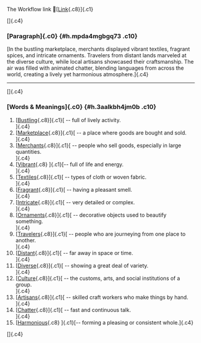 The Workflow link
👏[[Link](https://www.google.com/url?q=http://www.google.com&sa=D&source=editors&ust=1758912042035303&usg=AOvVaw2q1TGpsLet_S6SPr4hU5Hk){.c8}]{.c1}

[]{.c4}

### [Paragraph]{.c0} {#h.mpda4mgbgq73 .c10}

[In the bustling marketplace, merchants displayed vibrant textiles,
fragrant spices, and intricate ornaments. Travelers from distant lands
marveled at the diverse culture, while local artisans showcased their
craftsmanship. The air was filled with animated chatter, blending
languages from across the world, creating a lively yet harmonious
atmosphere.]{.c4}

------------------------------------------------------------------------

[]{.c4}

### [Words & Meanings]{.c0} {#h.3aalkbh4jm0b .c10}

1.  [[Bustling](https://www.google.com/url?q=http://www.google.com&sa=D&source=editors&ust=1758912042036601&usg=AOvVaw1INKqwdWhfBEXsVzYdnXJy){.c8}]{.c1}[ --
    full of lively activity.\
    ]{.c4}
2.  [[Marketplace](https://www.google.com/url?q=http://www.google.com&sa=D&source=editors&ust=1758912042036832&usg=AOvVaw3fl_e6QKpr-Fz4LXY1omvi){.c8}]{.c1}[ --
    a place where goods are bought and sold.\
    ]{.c4}
3.  [[Merchants](https://www.google.com/url?q=http://www.google.com&sa=D&source=editors&ust=1758912042037086&usg=AOvVaw1B1Va0xabIFTC9-uDbtg_i){.c8}]{.c1}[ --
    people who sell goods, especially in large quantities.\
    ]{.c4}
4.  [[Vibrant](https://www.google.com/url?q=http://www.google.com&sa=D&source=editors&ust=1758912042037354&usg=AOvVaw1WqQUs3stLDyOIdHQfo5AS){.c8}
    ]{.c1}[-- full of life and energy.\
    ]{.c4}
5.  [[Textiles](https://www.google.com/url?q=http://www.google.com&sa=D&source=editors&ust=1758912042037546&usg=AOvVaw2iUXJW-7y6jMkDua3j7BOf){.c8}]{.c1}[ --
    types of cloth or woven fabric.\
    ]{.c4}
6.  [[Fragrant](https://www.google.com/url?q=http://www.google.com&sa=D&source=editors&ust=1758912042037748&usg=AOvVaw1XmnHF8nJET57KdQx9yzox){.c8}]{.c1}[ --
    having a pleasant smell.\
    ]{.c4}
7.  [[Intricate](https://www.google.com/url?q=http://www.google.com&sa=D&source=editors&ust=1758912042037954&usg=AOvVaw266emraMPkDXolwEV2uo1z){.c8}]{.c1}[ --
    very detailed or complex.\
    ]{.c4}
8.  [[Ornaments](https://www.google.com/url?q=http://www.google.com&sa=D&source=editors&ust=1758912042038197&usg=AOvVaw3bbIkCFvW8QLu1WUUkUWYA){.c8}]{.c1}[ --
    decorative objects used to beautify something.\
    ]{.c4}
9.  [[Travelers](https://www.google.com/url?q=http://www.google.com&sa=D&source=editors&ust=1758912042038480&usg=AOvVaw3pwDZXWiDnLroa89pk2A7h){.c8}]{.c1}[ --
    people who are journeying from one place to another.\
    ]{.c4}
10. [[Distant](https://www.google.com/url?q=http://www.google.com&sa=D&source=editors&ust=1758912042038715&usg=AOvVaw1FVWC78-CLT_YBM3etDdIr){.c8}]{.c1}[ --
    far away in space or time.\
    ]{.c4}
11. [[Diverse](https://www.google.com/url?q=http://www.google.com&sa=D&source=editors&ust=1758912042038899&usg=AOvVaw3Ro-Iw283KhGZSgyB925ae){.c8}]{.c1}[ --
    showing a great deal of variety.\
    ]{.c4}
12. [[Culture](https://www.google.com/url?q=http://www.google.com&sa=D&source=editors&ust=1758912042039148&usg=AOvVaw1TvogdhHLu6GKkLvyR0d0X){.c8}]{.c1}[ --
    the customs, arts, and social institutions of a group.\
    ]{.c4}
13. [[Artisans](https://www.google.com/url?q=http://www.google.com&sa=D&source=editors&ust=1758912042039420&usg=AOvVaw0PLoN3SQ5-tB5vDUakj2hn){.c8}]{.c1}[ --
    skilled craft workers who make things by hand.\
    ]{.c4}
14. [[Chatter](https://www.google.com/url?q=http://www.google.com&sa=D&source=editors&ust=1758912042039685&usg=AOvVaw3bPgr5E0pf2bz1XChPKAfT){.c8}]{.c1}[ --
    fast and continuous talk.\
    ]{.c4}
15. [[Harmonious](https://www.google.com/url?q=http://www.google.com&sa=D&source=editors&ust=1758912042039875&usg=AOvVaw2sd6Spm0IQE_OdT1KHAAvA){.c8}
    ]{.c1}[-- forming a pleasing or consistent whole.]{.c4}

[]{.c4}
